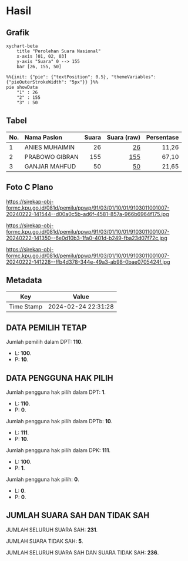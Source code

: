 # Hasil

## Grafik

```mermaid
xychart-beta
    title "Perolehan Suara Nasional"
    x-axis [01, 02, 03]
    y-axis "Suara" 0 --> 155
    bar [26, 155, 50]
```

```mermaid
%%{init: {"pie": {"textPosition": 0.5}, "themeVariables": {"pieOuterStrokeWidth": "5px"}} }%%
pie showData
    "1" : 26
    "2" : 155
    "3" : 50
```

## Tabel

| No. | Nama Paslon    | Suara | Suara (raw) | Persentase |
|:--- |:-------------- | -----:| -----------:| ----------:|
| 1   | ANIES MUHAIMIN | 26    | [26][p-1]   | 11,26      |
| 2   | PRABOWO GIBRAN | 155   | [155][p-2]  | 67,10      |
| 3   | GANJAR MAHFUD  | 50    | [50][p-3]   | 21,65      |


[p-1]: https://github.com/gigit-pemilu/pemilu-2024/blob/main/pilpres/hitung-suara/sub/91-papua/sub/03-jayapura/sub/01-sentani/sub/1001-sentani-kota/sub/007-tps/sub/paslon-1.txt
[p-2]: https://github.com/gigit-pemilu/pemilu-2024/blob/main/pilpres/hitung-suara/sub/91-papua/sub/03-jayapura/sub/01-sentani/sub/1001-sentani-kota/sub/007-tps/sub/paslon-2.txt
[p-3]: https://github.com/gigit-pemilu/pemilu-2024/blob/main/pilpres/hitung-suara/sub/91-papua/sub/03-jayapura/sub/01-sentani/sub/1001-sentani-kota/sub/007-tps/sub/paslon-3.txt

## Foto C Plano

https://sirekap-obj-formc.kpu.go.id/081d/pemilu/ppwp/91/03/01/10/01/9103011001007-20240222-141544--d00a0c5b-ad6f-4581-857a-966b6964f175.jpg

https://sirekap-obj-formc.kpu.go.id/081d/pemilu/ppwp/91/03/01/10/01/9103011001007-20240222-141350--6e0d10b3-1fa0-401d-b249-fba23d07f72c.jpg

https://sirekap-obj-formc.kpu.go.id/081d/pemilu/ppwp/91/03/01/10/01/9103011001007-20240222-141228--ffb4d378-344e-49a3-ab98-0bae0705424f.jpg


## Metadata

| Key        | Value               |
| ---------- | ------------------- |
| Time Stamp | 2024-02-24 22:31:28 |


## DATA PEMILIH TETAP

Jumlah pemilih dalam DPT: **110**.
 * L: **100**.
 * P: **10**.

## DATA PENGGUNA HAK PILIH

Jumlah pengguna hak pilih dalam DPT: **1**.
 * L: **110**.
 * P: **0**.

Jumlah pengguna hak pilih dalam DPTb: **10**.
 * L: **111**.
 * P: **10**.

Jumlah pengguna hak pilih dalam DPK: **111**.
 * L: **100**.
 * P: **1**.

Jumlah pengguna hak pilih: **0**.
 * L: **0**.
 * P: **0**.

## JUMLAH SUARA SAH DAN TIDAK SAH

JUMLAH SELURUH SUARA SAH: **231**.

JUMLAH SUARA TIDAK SAH: **5**.

JUMLAH SELURUH SUARA SAH DAN SUARA TIDAK SAH: **236**.


